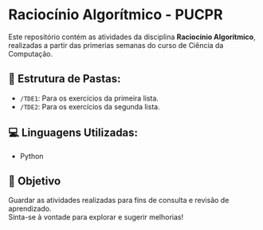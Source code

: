 # Raciocínio Algorítmico - PUCPR
Este repositório contém as atividades da disciplina **Raciocínio Algorítmico**, realizadas a partir das primerias semanas do curso de Ciência da Computação.

## 📁 Estrutura de Pastas:
- `/TDE1`: Para os exercícios da primeira lista.
- `/TDE2`: Para os exercícios da segunda lista.

## 💻 Linguagens Utilizadas:
- Python

## 🚀 Objetivo
Guardar as atividades realizadas para fins de consulta e revisão de aprendizado.  
Sinta-se à vontade para explorar e sugerir melhorias!
